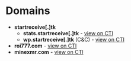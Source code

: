 # Domains

* **startreceive[.]tk**
    * **stats.startreceive[.]tk** - [view on CTI](https://threatintelligence.guardicore.com/domain/stats.startreceive.tk)
    * **wp.startreceive[.]tk** (C&C) - [view on CTI](https://threatintelligence.guardicore.com/domain/wp.startreceive.tk)
* **roi777.com** - [view on CTI](https://threatintelligence.guardicore.com/domain/roi777.com)
* **minexmr.com** - [view on CTI](https://threatintelligence.guardicore.com/domain/minexmr.com)
